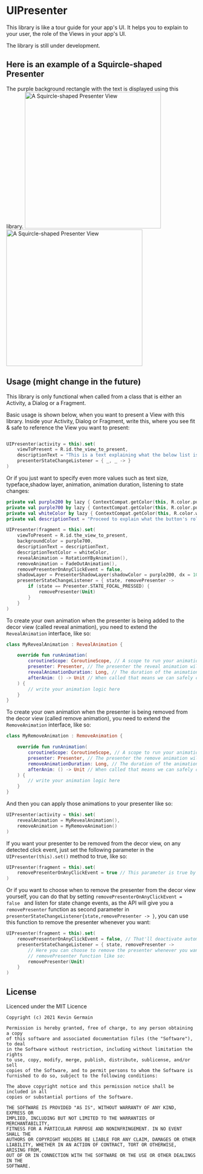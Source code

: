 # UIPresenter

This library is like a tour guide for your app's UI. It helps you to explain to your user, the role
of the Views in your app's UI.

The library is still under development.

## Here is an example of a Squircle-shaped Presenter

The purple background rectangle with the text is displayed using this library.
<img src="/screenshots/device-2021-12-08-095612.png" alt="A Squircle-shaped Presenter View" width="360" />
<img src="/screenshots/device-2021-12-08-095720.png" alt="A Squircle-shaped Presenter View" width="360" />

## Usage (might change in the future)

This library is only functional when called from a class that is either an Activity, a Dialog or a
Fragment.

Basic usage is shown below, when you want to present a View with this library. Inside your Activity,
Dialog or Fragment, write this, where you see fit & safe to reference the View you want to present:

```kotlin

UIPresenter(activity = this).set(
    viewToPresent = R.id.the_view_to_present,
    descriptionText = "This is a text explaining what the below list is",
    presenterStateChangeListener = { _, _ -> }
)
```

Or if you just want to specify even more values such as text size, typeface,shadow layer, animation,
animation duration, listening to state changes:

```kotlin
private val purple200 by lazy { ContextCompat.getColor(this, R.color.purple_200) }
private val purple700 by lazy { ContextCompat.getColor(this, R.color.purple_700) }
private val whiteColor by lazy { ContextCompat.getColor(this, R.color.white) }
private val descriptionText = "Proceed to explain what the button's role is"

UIPresenter(fragment = this).set(
    viewToPresent = R.id.the_view_to_present,
    backgroundColor = purple700,
    descriptionText = descriptionText,
    descriptionTextColor = whiteColor,
    revealAnimation = RotationYByAnimation(),
    removeAnimation = FadeOutAnimation(),
    removePresenterOnAnyClickEvent = false,
    shadowLayer = PresenterShadowLayer(shadowColor = purple200, dx = 10f, radius = 10f),
    presenterStateChangeListener = { state, removePresenter ->
        if (state == Presenter.STATE_FOCAL_PRESSED) {
            removePresenter(Unit)
        }
    }
)
```

To create your own animation when the presenter is being added to the decor view
(called reveal animation), you need to extend the ```RevealAnimation``` interface, like so:

````kotlin
class MyRevealAnimation : RevealAnimation {

    override fun runAnimation(
        coroutineScope: CoroutineScope, // A scope to run your animation in, if you want
        presenter: Presenter, // The presenter the reveal animation will run on
        revealAnimationDuration: Long, // The duration of the animation
        afterAnim: () -> Unit // When called that means we can safely consider this animation to be done
    ) {
        // write your animation logic here
    }
}
````

To create your own animation when the presenter is being removed from the decor view
(called remove animation), you need to extend the ```RemoveAnimation``` interface, like so:

````kotlin
class MyRemoveAnimation : RemoveAnimation {

    override fun runAnimation(
        coroutineScope: CoroutineScope, // A scope to run your animation in, if you want
        presenter: Presenter, // The presenter the remove animation will run on
        removeAnimationDuration: Long, // The duration of the animation
        afterAnim: () -> Unit // When called that means we can safely consider this animation to be done
    ) {
        // write your animation logic here
    }
}
````

And then you can apply those animations to your presenter like so:

```kotlin
UIPresenter(activity = this).set(
    revealAnimation = MyRevealAnimation(),
    removeAnimation = MyRemoveAnimation()
)
```

If you want your presenter to be removed from the decor view, on any detected click event, just set
the following parameter in the ````UIPresenter(this).set()```` method to true, like so:

````kotlin
UIPresenter(fragment = this).set(
    removePresenterOnAnyClickEvent = true // This parameter is true by default in the API
)
````

Or if you want to choose when to remove the presenter from the decor view yourself, you can do that
by setting ```removePresenterOnAnyClickEvent = false ``` and listen for state change events, as the
API will give you a ```removePresenter``` function as second parameter in
```presenterStateChangeListener{state,removePresenter -> }```, you can use this function to remove
the presenter whenever you want:

````Kotlin
UIPresenter(fragment = this).set(
    removePresenterOnAnyClickEvent = false, // That'll deactivate automatic removal on any click event
    presenterStateChangeListener = { state, removePresenter ->
        // Here you can choose to remove the presenter whenever you want by calling the
        // removePresenter function like so:
        removePresenter(Unit)
    }
)
````

## License

Licenced under the MIT Licence

```
Copyright (c) 2021 Kevin Germain

Permission is hereby granted, free of charge, to any person obtaining a copy
of this software and associated documentation files (the "Software"), to deal
in the Software without restriction, including without limitation the rights
to use, copy, modify, merge, publish, distribute, sublicense, and/or sell
copies of the Software, and to permit persons to whom the Software is
furnished to do so, subject to the following conditions:

The above copyright notice and this permission notice shall be included in all
copies or substantial portions of the Software.

THE SOFTWARE IS PROVIDED "AS IS", WITHOUT WARRANTY OF ANY KIND, EXPRESS OR
IMPLIED, INCLUDING BUT NOT LIMITED TO THE WARRANTIES OF MERCHANTABILITY,
FITNESS FOR A PARTICULAR PURPOSE AND NONINFRINGEMENT. IN NO EVENT SHALL THE
AUTHORS OR COPYRIGHT HOLDERS BE LIABLE FOR ANY CLAIM, DAMAGES OR OTHER
LIABILITY, WHETHER IN AN ACTION OF CONTRACT, TORT OR OTHERWISE, ARISING FROM,
OUT OF OR IN CONNECTION WITH THE SOFTWARE OR THE USE OR OTHER DEALINGS IN THE
SOFTWARE.
```